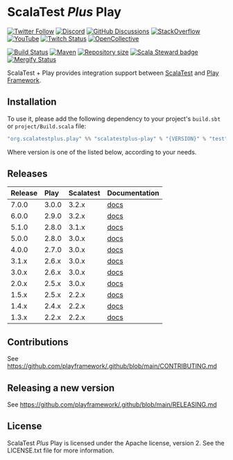 # ScalaTest _Plus_ Play

[![Twitter Follow](https://img.shields.io/twitter/follow/playframework?label=follow&style=flat&logo=twitter&color=brightgreen)](https://twitter.com/playframework)
[![Discord](https://img.shields.io/discord/931647755942776882?logo=discord&logoColor=white)](https://discord.gg/g5s2vtZ4Fa)
[![GitHub Discussions](https://img.shields.io/github/discussions/playframework/playframework?&logo=github&color=brightgreen)](https://github.com/playframework/playframework/discussions)
[![StackOverflow](https://img.shields.io/static/v1?label=stackoverflow&logo=stackoverflow&logoColor=fe7a16&color=brightgreen&message=playframework)](https://stackoverflow.com/tags/playframework)
[![YouTube](https://img.shields.io/youtube/channel/views/UCRp6QDm5SDjbIuisUpxV9cg?label=watch&logo=youtube&style=flat&color=brightgreen&logoColor=ff0000)](https://www.youtube.com/channel/UCRp6QDm5SDjbIuisUpxV9cg)
[![Twitch Status](https://img.shields.io/twitch/status/playframework?logo=twitch&logoColor=white&color=brightgreen&label=live%20stream)](https://www.twitch.tv/playframework)
[![OpenCollective](https://img.shields.io/opencollective/all/playframework?label=financial%20contributors&logo=open-collective)](https://opencollective.com/playframework)

[![Build Status](https://github.com/playframework/scalatestplus-play/actions/workflows/build-test.yml/badge.svg)](https://github.com/playframework/scalatestplus-play/actions/workflows/build-test.yml)
[![Maven](https://img.shields.io/maven-central/v/org.scalatestplus.play/scalatestplus-play_2.13.svg?logo=apache-maven)](https://mvnrepository.com/artifact/org.scalatestplus.play/scalatestplus-play_2.13)
[![Repository size](https://img.shields.io/github/repo-size/playframework/scalatestplus-play.svg?logo=git)](https://github.com/playframework/scalatestplus-play)
[![Scala Steward badge](https://img.shields.io/badge/Scala_Steward-helping-blue.svg?style=flat&logo=data:image/png;base64,iVBORw0KGgoAAAANSUhEUgAAAA4AAAAQCAMAAAARSr4IAAAAVFBMVEUAAACHjojlOy5NWlrKzcYRKjGFjIbp293YycuLa3pYY2LSqql4f3pCUFTgSjNodYRmcXUsPD/NTTbjRS+2jomhgnzNc223cGvZS0HaSD0XLjbaSjElhIr+AAAAAXRSTlMAQObYZgAAAHlJREFUCNdNyosOwyAIhWHAQS1Vt7a77/3fcxxdmv0xwmckutAR1nkm4ggbyEcg/wWmlGLDAA3oL50xi6fk5ffZ3E2E3QfZDCcCN2YtbEWZt+Drc6u6rlqv7Uk0LdKqqr5rk2UCRXOk0vmQKGfc94nOJyQjouF9H/wCc9gECEYfONoAAAAASUVORK5CYII=)](https://scala-steward.org)
[![Mergify Status](https://img.shields.io/endpoint.svg?url=https://api.mergify.com/v1/badges/playframework/scalatestplus-play&style=flat)](https://mergify.com)

ScalaTest + Play provides integration support between [ScalaTest](http://www.scalatest.org/) and [Play Framework](http://www.playframework.com).

## Installation

To use it, please add the following dependency to your project's `build.sbt` or `project/Build.scala` file:

```scala
"org.scalatestplus.play" %% "scalatestplus-play" % "{VERSION}" % "test"
```

Where version is one of the listed below, according to your needs.

## Releases

| Release | Play  | Scalatest | Documentation                                                                       |
|:--------|:------|:----------|:------------------------------------------------------------------------------------|
| 7.0.0   | 3.0.0 | 3.2.x     | [docs](https://www.playframework.com/documentation/3.0.x/ScalaTestingWithScalaTest) |
| 6.0.0   | 2.9.0 | 3.2.x     | [docs](https://www.playframework.com/documentation/2.9.x/ScalaTestingWithScalaTest) |
| 5.1.0   | 2.8.0 | 3.1.x     | [docs](https://www.playframework.com/documentation/2.8.x/ScalaTestingWithScalaTest) |
| 5.0.0   | 2.8.0 | 3.0.x     | [docs](https://www.playframework.com/documentation/2.8.x/ScalaTestingWithScalaTest) |
| 4.0.0   | 2.7.0 | 3.0.x     | [docs](https://www.playframework.com/documentation/2.7.x/ScalaTestingWithScalaTest) |
| 3.1.x   | 2.6.x | 3.0.x     | [docs](https://www.playframework.com/documentation/2.6.x/ScalaTestingWithScalaTest) |
| 3.0.x   | 2.6.x | 3.0.x     | [docs](https://www.playframework.com/documentation/2.6.x/ScalaTestingWithScalaTest) |
| 2.0.x   | 2.5.x | 3.0.x     | [docs](https://www.playframework.com/documentation/2.5.x/ScalaTestingWithScalaTest) |
| 1.5.x   | 2.5.x | 2.2.x     | [docs](https://www.playframework.com/documentation/2.5.x/ScalaTestingWithScalaTest) |
| 1.4.x   | 2.4.x | 2.2.x     | [docs](https://www.playframework.com/documentation/2.4.x/ScalaTestingWithScalaTest) |
| 1.3.x   | 2.2.x | 2.2.x     | [docs](https://www.playframework.com/documentation/2.2.x/ScalaTestingWithScalaTest) |

## Contributions

See https://github.com/playframework/.github/blob/main/CONTRIBUTING.md

## Releasing a new version

See https://github.com/playframework/.github/blob/main/RELEASING.md

## License

ScalaTest _Plus_ Play is licensed under the Apache license, version 2. See the LICENSE.txt file for more information.
